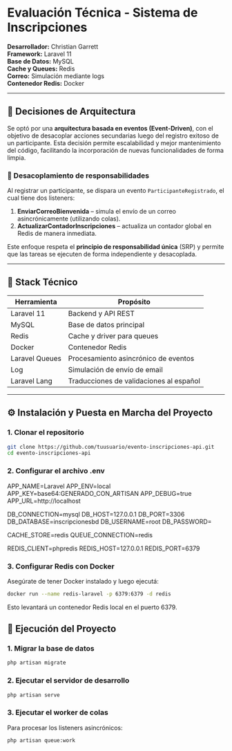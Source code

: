 # Evaluación Técnica - Sistema de Inscripciones

**Desarrollador:** Christian Garrett  
**Framework:** Laravel 11  
**Base de Datos:** MySQL  
**Cache y Queues:** Redis  
**Correo:** Simulación mediante logs  
**Contenedor Redis:** Docker  

---

## 🧠 Decisiones de Arquitectura

Se optó por una **arquitectura basada en eventos (Event-Driven)**, con el objetivo de desacoplar acciones secundarias luego del registro exitoso de un participante. Esta decisión permite escalabilidad y mejor mantenimiento del código, facilitando la incorporación de nuevas funcionalidades de forma limpia.

### 🔹 Desacoplamiento de responsabilidades

Al registrar un participante, se dispara un evento `ParticipanteRegistrado`, el cual tiene dos listeners:

1. **EnviarCorreoBienvenida** – simula el envío de un correo asincrónicamente (utilizando colas).
2. **ActualizarContadorInscripciones** – actualiza un contador global en Redis de manera inmediata.

Este enfoque respeta el **principio de responsabilidad única** (SRP) y permite que las tareas se ejecuten de forma independiente y desacoplada.

---

## 🚀 Stack Técnico

| Herramienta    | Propósito                                 |
|----------------|--------------------------------------------|
| Laravel 11     | Backend y API REST                         |
| MySQL          | Base de datos principal                    |
| Redis          | Cache y driver para queues                 |
| Docker         | Contenedor Redis                           |
| Laravel Queues | Procesamiento asincrónico de eventos       |
| Log            | Simulación de envío de email               |
| Laravel Lang   | Traducciones de validaciones al español    |

---

## ⚙️ Instalación y Puesta en Marcha del Proyecto

### 1. Clonar el repositorio

```bash
git clone https://github.com/tuusuario/evento-inscripciones-api.git
cd evento-inscripciones-api
```
### 2. Configurar el archivo .env
APP_NAME=Laravel
APP_ENV=local
APP_KEY=base64:GENERADO_CON_ARTISAN
APP_DEBUG=true
APP_URL=http://localhost

DB_CONNECTION=mysql
DB_HOST=127.0.0.1
DB_PORT=3306
DB_DATABASE=inscripcionesbd
DB_USERNAME=root
DB_PASSWORD=

CACHE_STORE=redis
QUEUE_CONNECTION=redis

REDIS_CLIENT=phpredis
REDIS_HOST=127.0.0.1
REDIS_PORT=6379


### 3. Configurar Redis con Docker

Asegúrate de tener Docker instalado y luego ejecutá:

```bash
docker run --name redis-laravel -p 6379:6379 -d redis
```
Esto levantará un contenedor Redis local en el puerto 6379.




## 🧪 Ejecución del Proyecto


### 1. Migrar la base de datos

```bash
php artisan migrate
```

### 2. Ejecutar el servidor de desarrollo
```bash
php artisan serve
```

### 3. Ejecutar el worker de colas

Para procesar los listeners asincrónicos:

```bash
php artisan queue:work
```
